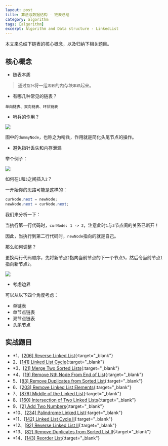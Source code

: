 ```yaml
---
layout: post
title: 算法与数据结构 - 链表总结
category: algorithm
tags: [algorithm]
excerpt: Algorithm and Data structure - LinkedList
---
```



本文来总结下链表的核心概念，以及归纳下相关题目。  



## 核心概念  

- 链表本质  

> 通过`指针`将一组`零散`的内存块`串联`起来。  


- 有哪几种常见的链表？  

`单向链表、双向链表、环状链表`  


- 哨兵的作用？  

![](https://yyc-images.oss-cn-beijing.aliyuncs.com/linked_list_dummyNode.png)  

图中的`dummyNode`，也称之为哨兵，作用就是简化头尾节点的操作。  


- 避免指针丢失和内存泄漏  

举个例子：  

![](https://yyc-images.oss-cn-beijing.aliyuncs.com/linked_list_insert_origin.png)  

如何在`1`和`3`之间插入`2`？  

一开始你的思路可能是这样的： 

``` java
curNode.next = newNode;
newNode.next = curNode.next;
```

我们来分析一下：  

当执行第一行代码时，`curNode: 1 -> 2`，注意此时`1`与`3`节点间的关系已断开！  

因此，当执行到第二行代码时，`newNode`指向的就是自己。  

那么如何调整？  

更换两行代码顺序，先将新节点`2`指向当前节点的下一个节点`3`，然后令当前节点`1`指向新节点`2`。  

![](https://yyc-images.oss-cn-beijing.aliyuncs.com/linked_list_insert.png)  

- 考虑边界  

可以从以下四个角度考虑：  

- 单链表  
- 单节点链表  
- 双节点链表    
- 头尾节点  


## 实战题目  

- *1、[[206] Reverse Linked List](http://yaoyichen.cn/algorithm/2020/03/24/leetcode-206.html){:target="_blank"}  
- 2、[[141] Linked List Cycle](http://yaoyichen.cn/algorithm/2020/03/26/leetcode-141.html){:target="_blank"}  
- *3、[[21] Merge Two Sorted Lists](http://yaoyichen.cn/algorithm/2020/03/25/leetcode-21.html){:target="_blank"}  
- *4、[[19] Remove Nth Node From End of List](http://yaoyichen.cn/algorithm/2020/05/03/leetcode-19.html){:target="_blank"}  
- 5、[[83] Remove Duplicates from Sorted List](http://yaoyichen.cn/algorithm/2020/03/25/leetcode-83.html){:target="_blank"}  
- 6、[[203] Remove Linked List Elements](http://yaoyichen.cn/algorithm/2020/05/03/leetcode-203.html){:target="_blank"}  
- 7、[[876] Middle of the Linked List](http://yaoyichen.cn/algorithm/2020/03/24/leetcode-876.html){:target="_blank"}  
- 8、[[160] Intersection of Two Linked Lists](http://yaoyichen.cn/algorithm/2020/03/26/leetcode-160.html){:target="_blank"}  
- 9、[[2] Add Two Numbers](http://yaoyichen.cn/algorithm/2020/05/03/leetcode-2.html){:target="_blank"}  
- *10、[[234] Palindrome Linked List](http://yaoyichen.cn/algorithm/2020/05/03/leetcode-234.html){:target="_blank"}  
- *11、[[142] Linked List Cycle II](http://yaoyichen.cn/algorithm/2020/07/03/leetcode-142.html){:target="_blank"}  
- *12、[[92] Reverse Linked List II](http://yaoyichen.cn/algorithm/2020/07/11/leetcode-92.html){:target="_blank"}  
- *13、[[82] Remove Duplicates from Sorted List II](http://yaoyichen.cn/algorithm/2020/07/11/leetcode-82.html){:target="_blank"}  
- *14、[[143] Reorder List](http://yaoyichen.cn/algorithm/2020/07/11/leetcode-143.html){:target="_blank"}  
